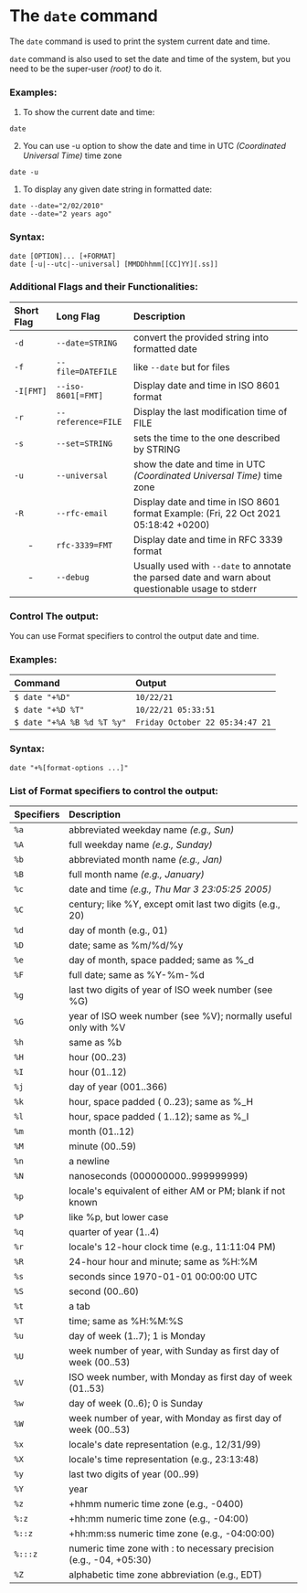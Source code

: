 # The `date` command

The `date` command is used to print the system current date and time. 

`date` command is also used to set the date and time of the system, but you need to be the super-user *(root)* to do it.

### Examples:

1. To show the current date and time:

```
date
```

2. You can use -u option to show the date and time in UTC *(Coordinated Universal Time)* time zone

```
date -u
```

1. To display any given date string in formatted date:

```
date --date="2/02/2010"
date --date="2 years ago"
```

### Syntax:

```
date [OPTION]... [+FORMAT]
date [-u|--utc|--universal] [MMDDhhmm[[CC]YY][.ss]]
```

### Additional Flags and their Functionalities:

|**Short Flag**   |**Long Flag**   |**Description**   |
|:---|:---|:---|
|`-d`|`--date=STRING`|convert the provided string into formatted date|
|`-f`|`--file=DATEFILE`|like `--date` but for files|
|`-I[FMT]`|`--iso-8601[=FMT]`|Display date and time in ISO 8601 format|
|`-r`|`--reference=FILE`|Display the last modification time of FILE|
|`-s`|`--set=STRING`|sets the time to the one described by STRING|
|`-u`|`--universal`|show the date and time in UTC *(Coordinated Universal Time)* time zone|
|`-R`|`--rfc-email`|Display date and time in ISO 8601 format Example: (Fri, 22 Oct 2021 05:18:42 +0200)|
|<center>-<center>|`rfc-3339=FMT`|Display date and time in RFC 3339 format|
|<center>-<center>|`--debug`|Usually used with `--date` to annotate the parsed date and warn about questionable  usage  to stderr|

### Control The output:

You can use Format specifiers to control the output date and time.

### Examples:
|**Command**   |**Output**   |
|:---|:---|
|`$ date "+%D"`|`10/22/21`|
|`$ date "+%D %T"`|`10/22/21 05:33:51`|
|`$ date "+%A %B %d %T %y"`|`Friday October 22 05:34:47 21`|

### Syntax:

```
date "+%[format-options ...]"
```

### List of Format specifiers to control the output:

|**Specifiers**   |**Description**   |
|:---|:---|
|`%a`|abbreviated weekday name *(e.g., Sun)*|
|`%A`|full weekday name *(e.g., Sunday)*|
|`%b`|abbreviated month name *(e.g., Jan)*|
|`%B`|full month name *(e.g., January)*|
|`%c`|date and time *(e.g., Thu Mar  3 23:05:25 2005)*|
|`%C`|century; like %Y, except omit last two digits (e.g., 20)|
|`%d`|day of month (e.g., 01)|
|`%D`|date; same as %m/%d/%y|
|`%e`|day of month, space padded; same as %_d|
|`%F`|full date; same as %Y-%m-%d|
|`%g`|last two digits of year of ISO week number (see %G)|
|`%G`|year of ISO week number (see %V); normally useful only with %V|
|`%h`|same as %b|
|`%H`|hour (00..23)|
|`%I`|hour (01..12)|
|`%j`|day of year (001..366)|
|`%k`|hour, space padded ( 0..23); same as %_H|
|`%l`|hour, space padded ( 1..12); same as %_I|
|`%m`|month (01..12)|
|`%M`|minute (00..59)|
|`%n`|a newline|
|`%N`|nanoseconds (000000000..999999999)|
|`%p`|locale's equivalent of either AM or PM; blank if not known|
|`%P`|like %p, but lower case|
|`%q`|quarter of year (1..4)|
|`%r`|locale's 12-hour clock time (e.g., 11:11:04 PM)|
|`%R`|24-hour hour and minute; same as %H:%M|
|`%s`|seconds since 1970-01-01 00:00:00 UTC|
|`%S`|second (00..60)|
|`%t`|a tab|
|`%T`|time; same as %H:%M:%S|
|`%u`|day of week (1..7); 1 is Monday|
|`%U`|week number of year, with Sunday as first day of week (00..53)|
|`%V`|ISO week number, with Monday as first day of week (01..53)|
|`%w`|day of week (0..6); 0 is Sunday|
|`%W`|week number of year, with Monday as first day of week (00..53)|
|`%x`|locale's date representation (e.g., 12/31/99)|
|`%X`|locale's time representation (e.g., 23:13:48)|
|`%y`|last two digits of year (00..99)|
|`%Y`|year|
|`%z`|+hhmm numeric time zone (e.g., -0400)|
|`%:z`|+hh:mm numeric time zone (e.g., -04:00)|
|`%::z`|+hh:mm:ss numeric time zone (e.g., -04:00:00)|
|`%:::z`|numeric  time  zone  with  :  to necessary precision (e.g., -04, +05:30)|
|`%Z`|alphabetic time zone abbreviation (e.g., EDT)|
